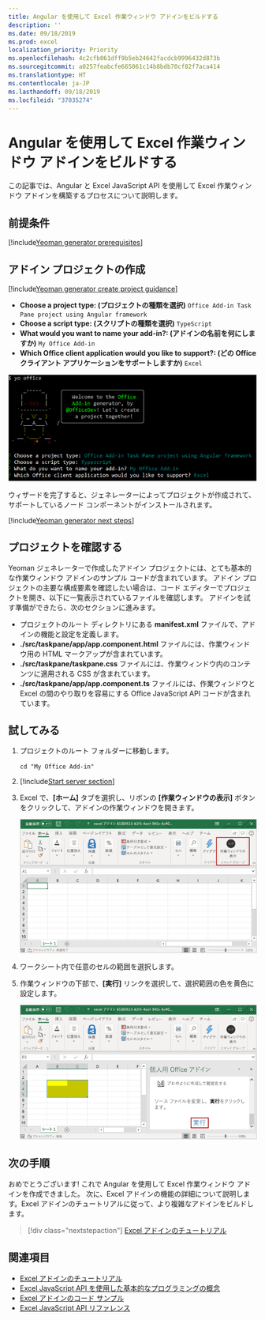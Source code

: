 ```yaml
---
title: Angular を使用して Excel 作業ウィンドウ アドインをビルドする
description: ''
ms.date: 09/18/2019
ms.prod: excel
localization_priority: Priority
ms.openlocfilehash: 4c2cfb061dff9b5eb24642facdcb9996432d873b
ms.sourcegitcommit: a0257feabcfe665061c14b8bdb70cf82f7aca414
ms.translationtype: HT
ms.contentlocale: ja-JP
ms.lasthandoff: 09/18/2019
ms.locfileid: "37035274"
---
```

# <a name="build-an-excel-task-pane-add-in-using-angular"></a>Angular を使用して Excel 作業ウィンドウ アドインをビルドする

この記事では、Angular と Excel JavaScript API を使用して Excel 作業ウィンドウ アドインを構築するプロセスについて説明します。

## <a name="prerequisites"></a>前提条件

[!include[Yeoman generator prerequisites](../includes/quickstart-yo-prerequisites.md)]

## <a name="create-the-add-in-project"></a>アドイン プロジェクトの作成

[!include[Yeoman generator create project guidance](../includes/yo-office-command-guidance.md)]

- **Choose a project type: (プロジェクトの種類を選択)** `Office Add-in Task Pane project using Angular framework`
- **Choose a script type: (スクリプトの種類を選択)** `TypeScript`
- **What would you want to name your add-in?: (アドインの名前を何にしますか)** `My Office Add-in`
- **Which Office client application would you like to support?: (どの Office クライアント アプリケーションをサポートしますか)** `Excel`

![Yeoman ジェネレーター](../images/yo-office-excel-angular-2.png)

ウィザードを完了すると、ジェネレーターによってプロジェクトが作成されて、サポートしているノード コンポーネントがインストールされます。

[!include[Yeoman generator next steps](../includes/yo-office-next-steps.md)]

## <a name="explore-the-project"></a>プロジェクトを確認する

Yeoman ジェネレーターで作成したアドイン プロジェクトには、とても基本的な作業ウィンドウ アドインのサンプル コードが含まれています。 アドイン プロジェクトの主要な構成要素を確認したい場合は、コード エディターでプロジェクトを開き、以下に一覧表示されているファイルを確認します。 アドインを試す準備ができたら、次のセクションに進みます。

- プロジェクトのルート ディレクトリにある **manifest.xml** ファイルで、アドインの機能と設定を定義します。
- **./src/taskpane/app/app.component.html** ファイルには、作業ウィンドウ用の HTML マークアップが含まれています。
- **./src/taskpane/taskpane.css** ファイルには、作業ウィンドウ内のコンテンツに適用される CSS が含まれています。
- **./src/taskpane/app/app.component.ts** ファイルには、作業ウィンドウと Excel の間のやり取りを容易にする Office JavaScript API コードが含まれています。

## <a name="try-it-out"></a>試してみる

1. プロジェクトのルート フォルダーに移動します。

    ```command&nbsp;line
    cd "My Office Add-in"
    ```

2. [!include[Start server section](../includes/quickstart-yo-start-server-excel.md)] 

3. Excel で、**[ホーム]** タブを選択し、リボンの **[作業ウィンドウの表示]** ボタンをクリックして、アドインの作業ウィンドウを開きます。

    ![Excel アドイン ボタン](../images/excel-quickstart-addin-3b.png)

4. ワークシート内で任意のセルの範囲を選択します。

5. 作業ウィンドウの下部で、**[実行]** リンクを選択して、選択範囲の色を黄色に設定します。

    ![Excel アドイン](../images/excel-quickstart-addin-3c.png)

## <a name="next-steps"></a>次の手順

おめでとうございます! これで Angular を使用して Excel 作業ウィンドウ アドインを作成できました。 次に、Excel アドインの機能の詳細について説明します。Excel アドインのチュートリアルに従って、より複雑なアドインをビルドします。

> [!div class="nextstepaction"]
> [Excel アドインのチュートリアル](../tutorials/excel-tutorial.md)

## <a name="see-also"></a>関連項目

* [Excel アドインのチュートリアル](../tutorials/excel-tutorial-create-table.md)
* [Excel JavaScript API を使用した基本的なプログラミングの概念](../excel/excel-add-ins-core-concepts.md)
* [Excel アドインのコード サンプル](https://developer.microsoft.com/office/gallery/?filterBy=Samples,Excel)
* [Excel JavaScript API リファレンス](/office/dev/add-ins/reference/overview/excel-add-ins-reference-overview)
